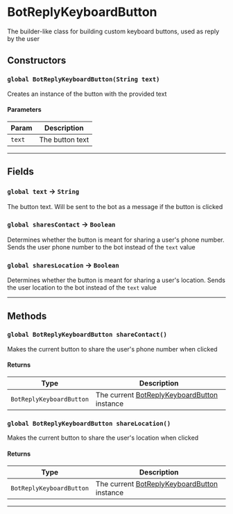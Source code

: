 # BotReplyKeyboardButton

The builder-like class for building custom keyboard buttons, used as reply by the user

## Constructors

### `global BotReplyKeyboardButton(String text)`

Creates an instance of the button with the provided text

#### Parameters

| Param  | Description     |
| ------ | --------------- |
| `text` | The button text |

---

## Fields

### `global text` → `String`

The button text. Will be sent to the bot as a message if the button is clicked

### `global sharesContact` → `Boolean`

Determines whether the button is meant for sharing a user's phone number. Sends the user phone number to the bot instead of the `text` value

### `global sharesLocation` → `Boolean`

Determines whether the button is meant for sharing a user's location. Sends the user location to the bot instead of the `text` value

---

## Methods

### `global BotReplyKeyboardButton shareContact()`

Makes the current button to share the user's phone number when clicked

#### Returns

| Type                     | Description                                                                             |
| ------------------------ | --------------------------------------------------------------------------------------- |
| `BotReplyKeyboardButton` | The current [BotReplyKeyboardButton](/types/Classes/BotReplyKeyboardButton.md) instance |

### `global BotReplyKeyboardButton shareLocation()`

Makes the current button to share the user's location when clicked

#### Returns

| Type                     | Description                                                                             |
| ------------------------ | --------------------------------------------------------------------------------------- |
| `BotReplyKeyboardButton` | The current [BotReplyKeyboardButton](/types/Classes/BotReplyKeyboardButton.md) instance |

---
